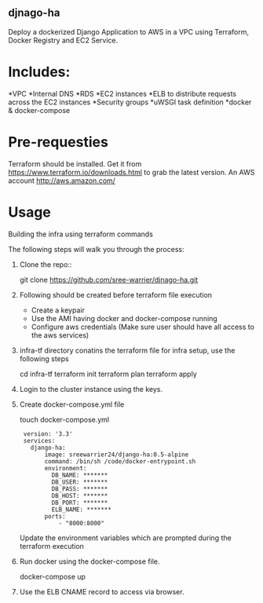 ## djnago-ha

Deploy a dockerized Django Application to AWS in a VPC using Terraform, Docker Registry and EC2 Service.


# Includes:

*VPC
*Internal DNS
*RDS
*EC2 instances
*ELB to distribute requests across the EC2 instances
*Security groups
*uWSGI task definition
*docker & docker-compose


# Pre-requesties
Terraform should be installed. Get it from https://www.terraform.io/downloads.html to grab the latest version.
An AWS account http://aws.amazon.com/

# Usage

Building the infra using terraform commands

The following steps will walk you through the process:

1. Clone the repo::

      git clone https://github.com/sree-warrier/djnago-ha.git

2. Following should be created before terraform file execution

    - Create a keypair
    - Use the AMI having docker and docker-compose running
    - Configure aws credentials (Make sure user should have all access to the aws services)

3. infra-tf directory conatins the terraform file for infra setup, use the following steps

      cd infra-tf
      terraform init
      terraform plan
      terraform apply

4. Login to the cluster instance using the keys.

5. Create docker-compose.yml file

    touch docker-compose.yml

        version: '3.3'
        services:
          django-ha:
              image: sreewarrier24/django-ha:0.5-alpine
              command: /bin/sh /code/docker-entrypoint.sh
              environment:
                DB_NAME: *******
                DB_USER: *******
                DB_PASS: *******
                DB_HOST: *******
                DB_PORT: *******
                ELB_NAME: *******
              ports:
                  - "8000:8000"

   Update the environment variables which are prompted during the terraform execution

6. Run docker using the docker-compose file.

      docker-compose up

7. Use the ELB CNAME record to access via browser.